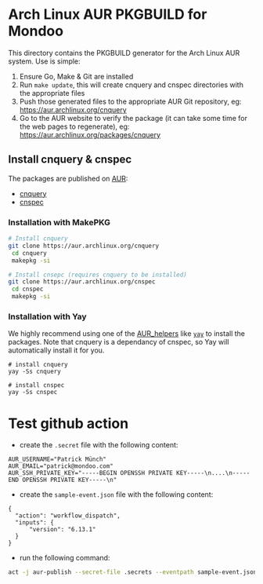 # Arch Linux AUR PKGBUILD for Mondoo

This directory contains the PKGBUILD generator for the Arch Linux AUR system. Use is simple:

1. Ensure Go, Make & Git are installed
2. Run ```make update```, this will create cnquery and cnspec directories with the appropriate files
3. Push those generated files to the appropriate AUR Git repository, eg: https://aur.archlinux.org/cnquery
4. Go to the AUR website to verify the package (it can take some time for the web pages to regenerate), eg: https://aur.archlinux.org/packages/cnquery


## Install cnquery & cnspec

The packages are published on [AUR](https://aur.archlinux.org):

- [cnquery](https://aur.archlinux.org/packages/cnquery)
- [cnspec](https://aur.archlinux.org/packages/cnspec)

### Installation with MakePKG

```bash
# Install cnquery
git clone https://aur.archlinux.org/cnquery
 cd cnquery
 makepkg -si

# Install cnsepc (requires cnquery to be installed)
git clone https://aur.archlinux.org/cnspec
 cd cnspec
 makepkg -si
```

### Installation with Yay

We highly recommend using one of the [AUR_helpers](https://wiki.archlinux.org/title/AUR_helpers) like [`yay`](https://github.com/Jguer/yay/) to install the packages.  Note that cnquery is a dependancy of cnspec, so Yay will automatically install it for you.

```
# install cnquery
yay -Ss cnquery

# install cnspec
yay -Ss cnspec
```

# Test github action

- create the `.secret` file with the following content:

```
AUR_USERNAME="Patrick Münch"
AUR_EMAIL="patrick@mondoo.com"
AUR_SSH_PRIVATE_KEY="-----BEGIN OPENSSH PRIVATE KEY-----\n....\n-----END OPENSSH PRIVATE KEY-----\n"
```

- create the `sample-event.json` file with the following content:

```
{
  "action": "workflow_dispatch",
  "inputs": {
      "version": "6.13.1"
  }
}
```

- run the following command:

```bash
act -j aur-publish --secret-file .secrets --eventpath sample-event.json -v
```
